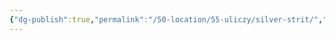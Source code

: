 ```yaml
---
{"dg-publish":true,"permalink":"/50-location/55-uliczy/silver-strit/","tags":["локация/улица"]}
---
```


